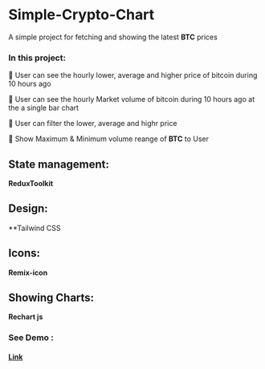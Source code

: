 # Simple-Crypto-Chart

A simple project for fetching and showing the latest **BTC** prices


### In this project:

💢 User can see the hourly lower, average and higher price of bitcoin during 10 hours ago

💢 User can see the hourly Market volume of bitcoin during 10 hours ago at the a single bar chart

💢 User can filter the lower, average and highr price

💢 Show Maximum & Minimum volume reange of **BTC** to User

## State management:
**ReduxToolkit**

## Design:
**Tailwind CSS 

## Icons:
**Remix-icon**

## Showing Charts:
**Rechart js**


### See Demo :
#### [Link](https://crypto-bar-chart.vercel.app/)
